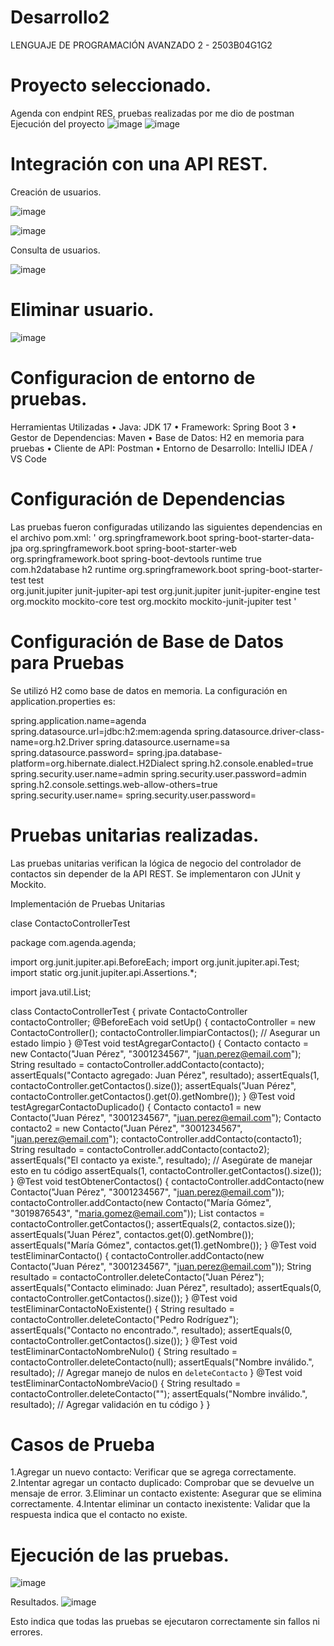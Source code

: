 # Desarrollo2
LENGUAJE DE PROGRAMACIÓN AVANZADO 2 - 2503B04G1G2
# Proyecto seleccionado. 
Agenda con endpint RES, pruebas realizadas por me dio de postman
Ejecución del proyecto 
![image](https://github.com/user-attachments/assets/d3f17a05-6325-4628-8cbc-edd60a2a1f36)
![image](https://github.com/user-attachments/assets/5f8628e9-42d4-4120-9722-66e410731497)

# Integración con una API REST.

Creación de usuarios.

![image](https://github.com/user-attachments/assets/36dbb8df-1585-4ed4-89d6-c46599f5d29d)

![image](https://github.com/user-attachments/assets/bb4f61f1-5897-45ec-b316-47af2943c87f)

Consulta de usuarios.

![image](https://github.com/user-attachments/assets/4648d909-179f-444a-b098-e1991c84988e)

# Eliminar usuario.

![image](https://github.com/user-attachments/assets/dae50c6b-96ab-44bc-89b9-cbc09c6acc79)

# Configuracion de entorno de pruebas.
Herramientas Utilizadas
•	Java: JDK 17
•	Framework: Spring Boot 3
•	Gestor de Dependencias: Maven
•	Base de Datos: H2 en memoria para pruebas
•	Cliente de API: Postman
•	Entorno de Desarrollo: IntelliJ IDEA / VS Code

# Configuración de Dependencias

Las pruebas fueron configuradas utilizando las siguientes dependencias en el archivo pom.xml:
'<dependencies>
<dependency>
<groupId>org.springframework.boot</groupId>
			<artifactId>spring-boot-starter-data-jpa</artifactId>
		</dependency>
		<dependency>
			<groupId>org.springframework.boot</groupId>
			<artifactId>spring-boot-starter-web</artifactId>
		</dependency>
		<dependency>
			<groupId>org.springframework.boot</groupId>
			<artifactId>spring-boot-devtools</artifactId>
			<scope>runtime</scope>
			<optional>true</optional>
		</dependency>
		<dependency>
			<groupId>com.h2database</groupId>
			<artifactId>h2</artifactId>
			<scope>runtime</scope>
		</dependency>
		<dependency>
			<groupId>org.springframework.boot</groupId>
			<artifactId>spring-boot-starter-test</artifactId>
			<scope>test</scope>
		</dependency>		
		<!-- JUnit 5 -->
		<dependency>
		    <groupId>org.junit.jupiter</groupId>
		    <artifactId>junit-jupiter-api</artifactId>
		    <scope>test</scope>
		</dependency>
		<dependency>
		    <groupId>org.junit.jupiter</groupId>
		    <artifactId>junit-jupiter-engine</artifactId>
		    <scope>test</scope>
		</dependency>
		<!-- Mockito -->
		<dependency>
		    <groupId>org.mockito</groupId>
		    <artifactId>mockito-core</artifactId>
		    <scope>test</scope>
		</dependency>
		<dependency>
		    <groupId>org.mockito</groupId>
		    <artifactId>mockito-junit-jupiter</artifactId>
		    <scope>test</scope>
		</dependency>
			</dependencies>'

# Configuración de Base de Datos para Pruebas

Se utilizó H2 como base de datos en memoria. La configuración en application.properties es:

spring.application.name=agenda
spring.datasource.url=jdbc:h2:mem:agenda
spring.datasource.driver-class-name=org.h2.Driver
spring.datasource.username=sa
spring.datasource.password=
spring.jpa.database-platform=org.hibernate.dialect.H2Dialect
spring.h2.console.enabled=true
spring.security.user.name=admin
spring.security.user.password=admin
spring.h2.console.settings.web-allow-others=true
spring.security.user.name=
spring.security.user.password=


# Pruebas unitarias realizadas.

Las pruebas unitarias verifican la lógica de negocio del controlador de contactos sin depender de la API REST. Se implementaron con JUnit y Mockito.

Implementación de Pruebas Unitarias

clase ContactoControllerTest

package com.agenda.agenda;

import org.junit.jupiter.api.BeforeEach;
import org.junit.jupiter.api.Test;
import static org.junit.jupiter.api.Assertions.*;

import java.util.List;

class ContactoControllerTest {
    private ContactoController contactoController;
    @BeforeEach
    void setUp() {
        contactoController = new ContactoController();
        contactoController.limpiarContactos(); // Asegurar un estado limpio
    }
    @Test
    void testAgregarContacto() {
        Contacto contacto = new Contacto("Juan Pérez", "3001234567", "juan.perez@email.com");
        String resultado = contactoController.addContacto(contacto);
        assertEquals("Contacto agregado: Juan Pérez", resultado);
        assertEquals(1, contactoController.getContactos().size());
        assertEquals("Juan Pérez", contactoController.getContactos().get(0).getNombre());
    }
    @Test
    void testAgregarContactoDuplicado() {
        Contacto contacto1 = new Contacto("Juan Pérez", "3001234567", "juan.perez@email.com");
        Contacto contacto2 = new Contacto("Juan Pérez", "3001234567", "juan.perez@email.com");
        contactoController.addContacto(contacto1);
        String resultado = contactoController.addContacto(contacto2);
        assertEquals("El contacto ya existe.", resultado); // Asegúrate de manejar esto en tu código
        assertEquals(1, contactoController.getContactos().size());
    }
    @Test
    void testObtenerContactos() {
        contactoController.addContacto(new Contacto("Juan Pérez", "3001234567", "juan.perez@email.com"));
        contactoController.addContacto(new Contacto("María Gómez", "3019876543", "maria.gomez@email.com"));
        List<Contacto> contactos = contactoController.getContactos();
        assertEquals(2, contactos.size());
        assertEquals("Juan Pérez", contactos.get(0).getNombre());
        assertEquals("María Gómez", contactos.get(1).getNombre());
    }
    @Test
    void testEliminarContacto() {
        contactoController.addContacto(new Contacto("Juan Pérez", "3001234567", "juan.perez@email.com"));
        String resultado = contactoController.deleteContacto("Juan Pérez");
        assertEquals("Contacto eliminado: Juan Pérez", resultado);
        assertEquals(0, contactoController.getContactos().size());
    }
    @Test
    void testEliminarContactoNoExistente() {
        String resultado = contactoController.deleteContacto("Pedro Rodríguez");
        assertEquals("Contacto no encontrado.", resultado);
        assertEquals(0, contactoController.getContactos().size());
    }
    @Test
    void testEliminarContactoNombreNulo() {
        String resultado = contactoController.deleteContacto(null);
        assertEquals("Nombre inválido.", resultado); // Agregar manejo de nulos en `deleteContacto`
    }
    @Test
    void testEliminarContactoNombreVacio() {
        String resultado = contactoController.deleteContacto("");
        assertEquals("Nombre inválido.", resultado); // Agregar validación en tu código
    }
}

# Casos de Prueba

1.Agregar un nuevo contacto: Verificar que se agrega correctamente.
2.Intentar agregar un contacto duplicado: Comprobar que se devuelve un mensaje de error.
3.Eliminar un contacto existente: Asegurar que se elimina correctamente.
4.Intentar eliminar un contacto inexistente: Validar que la respuesta indica que el contacto no existe.

# Ejecución de las pruebas.
![image](https://github.com/user-attachments/assets/edf27d47-64eb-4a84-b7b9-99072836af92)

Resultados.
![image](https://github.com/user-attachments/assets/20c7c53c-c4e0-4db7-8da5-4bb91994a57b)

Esto indica que todas las pruebas se ejecutaron correctamente sin fallos ni errores.





   









